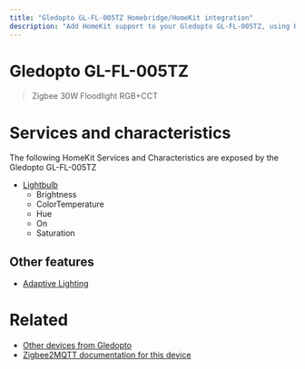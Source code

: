 ```yaml
---
title: "Gledopto GL-FL-005TZ Homebridge/HomeKit integration"
description: "Add HomeKit support to your Gledopto GL-FL-005TZ, using Homebridge, Zigbee2MQTT and homebridge-z2m."
---
```

<!---
This file has been GENERATED using src/docgen/docgen.ts
DO NOT EDIT THIS FILE MANUALLY!
-->
# Gledopto GL-FL-005TZ
> Zigbee 30W Floodlight RGB+CCT


# Services and characteristics
The following HomeKit Services and Characteristics are exposed by
the Gledopto GL-FL-005TZ

* [Lightbulb](../../light.md)
  * Brightness
  * ColorTemperature
  * Hue
  * On
  * Saturation


## Other features
* [Adaptive Lighting](../../light.md)


# Related
* [Other devices from Gledopto](../index.md#gledopto)
* [Zigbee2MQTT documentation for this device](https://www.zigbee2mqtt.io/devices/GL-FL-005TZ.html)
